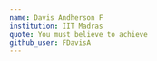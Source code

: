 ```yaml
---
name: Davis Andherson F
institution: IIT Madras
quote: You must believe to achieve
github_user: FDavisA
---
```

